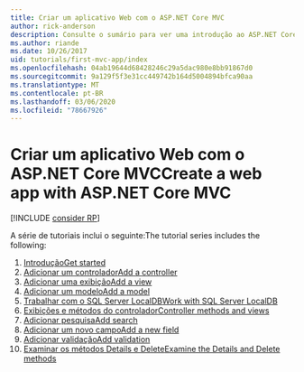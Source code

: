```yaml
---
title: Criar um aplicativo Web com o ASP.NET Core MVC
author: rick-anderson
description: Consulte o sumário para ver uma introdução ao ASP.NET Core MVC.
ms.author: riande
ms.date: 10/26/2017
uid: tutorials/first-mvc-app/index
ms.openlocfilehash: 04ab19644d68428246c29a5dac980e8bb91867d0
ms.sourcegitcommit: 9a129f5f3e31cc449742b164d5004894bfca90aa
ms.translationtype: MT
ms.contentlocale: pt-BR
ms.lasthandoff: 03/06/2020
ms.locfileid: "78667926"
---
```

# <a name="create-a-web-app-with-aspnet-core-mvc"></a><span data-ttu-id="9dd48-103">Criar um aplicativo Web com o ASP.NET Core MVC</span><span class="sxs-lookup"><span data-stu-id="9dd48-103">Create a web app with ASP.NET Core MVC</span></span>

[!INCLUDE [consider RP](~/includes/razor.md)]

<span data-ttu-id="9dd48-104">A série de tutoriais inclui o seguinte:</span><span class="sxs-lookup"><span data-stu-id="9dd48-104">The tutorial series includes the following:</span></span>

1. [<span data-ttu-id="9dd48-105">Introdução</span><span class="sxs-lookup"><span data-stu-id="9dd48-105">Get started</span></span>](start-mvc.md)
1. [<span data-ttu-id="9dd48-106">Adicionar um controlador</span><span class="sxs-lookup"><span data-stu-id="9dd48-106">Add a controller</span></span>](adding-controller.md)
1. [<span data-ttu-id="9dd48-107">Adicionar uma exibição</span><span class="sxs-lookup"><span data-stu-id="9dd48-107">Add a view</span></span>](adding-view.md)
1. [<span data-ttu-id="9dd48-108">Adicionar um modelo</span><span class="sxs-lookup"><span data-stu-id="9dd48-108">Add a model</span></span>](adding-model.md)
1. [<span data-ttu-id="9dd48-109">Trabalhar com o SQL Server LocalDB</span><span class="sxs-lookup"><span data-stu-id="9dd48-109">Work with SQL Server LocalDB</span></span>](working-with-sql.md)
1. [<span data-ttu-id="9dd48-110">Exibições e métodos do controlador</span><span class="sxs-lookup"><span data-stu-id="9dd48-110">Controller methods and views</span></span>](controller-methods-views.md)
1. [<span data-ttu-id="9dd48-111">Adicionar pesquisa</span><span class="sxs-lookup"><span data-stu-id="9dd48-111">Add search</span></span>](search.md)
1. [<span data-ttu-id="9dd48-112">Adicionar um novo campo</span><span class="sxs-lookup"><span data-stu-id="9dd48-112">Add a new field</span></span>](new-field.md)
1. [<span data-ttu-id="9dd48-113">Adicionar validação</span><span class="sxs-lookup"><span data-stu-id="9dd48-113">Add validation</span></span>](validation.md)
1. [<span data-ttu-id="9dd48-114">Examinar os métodos Details e Delete</span><span class="sxs-lookup"><span data-stu-id="9dd48-114">Examine the Details and Delete methods</span></span>](details.md)
